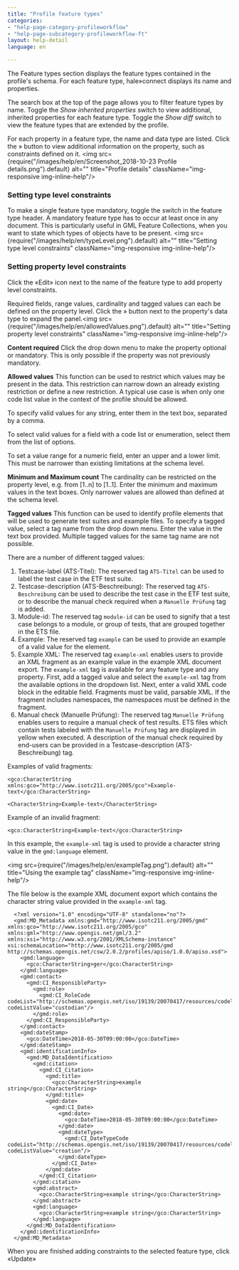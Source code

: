 ```yaml
---
title: "Profile feature types"
categories:
- "help-page-category-profileworkflow"
- "help-page-subcategory-profileworkflow-ft"
layout: help-detail
language: en

---
```


The Feature types section displays the feature types contained in the profile's schema. For each feature type, hale»connect displays its name and properties.

The search box at the top of the page allows you to filter feature types by name. Toggle the *Show inherited properties* switch to view additional, inherited properties for each feature type. Toggle the *Show diff* switch to view the feature types that are extended by the profile.

For each property in a feature type, the name and data type are listed. Click the » button to view additional information on the property, such as constraints defined on it. <img src={require("/images/help/en/Screenshot_2018-10-23 Profile details.png").default} alt="" title="Profile details" className="img-responsive img-inline-help"/>

### Setting type level constraints

To make a single feature type mandatory, toggle the switch in the feature type header. A mandatory feature type has to occur at least once in any document. This is particularly useful in GML Feature Collections, when you want to state which types of objects have to be present.
<img src={require("/images/help/en/typeLevel.png").default} alt="" title="Setting type level constraints" className="img-responsive img-inline-help"/>

### Setting property level constraints

Click the «Edit» icon next to the name of the feature type to add property level constraints.

Required fields, range values, cardinality and tagged values can each be defined on the property level. Click the » button next to the property's data type to expand the panel.<img src={require("/images/help/en/allowedValues.png").default} alt="" title="Setting property level constraints" className="img-responsive img-inline-help"/>

**Content required** Click the drop down menu to make the property optional or mandatory. This is only possible if the property was not previously mandatory.

**Allowed values** This function can be used to restrict which values ​​may be present in the data. This restriction can narrow down an already existing restriction or define a new restriction. A typical use case is when only one code list value in the context of the profile should be allowed.

To specify valid values ​​for any string, enter them in the text box, separated by a comma.

To select valid values ​​for a field with a code list or enumeration, select them from the list of options.

To set a value range for a numeric field, enter an upper and a lower limit. This must be narrower than existing limitations at the schema level.

**Minimum and Maximum count** The cardinality can be restricted on the property level, e.g. from [1..n] to [1..1]. Enter the minimum and maximum values in the text boxes. Only narrower values ​​are allowed than defined at the schema level.

**Tagged values** This function can be used to identify profile elements that will be used to generate test suites and example files. To specify a tagged value, select a tag name from the drop down menu. Enter the value in the text box provided. Multiple tagged values for the same tag name are not possible.

There are a number of different tagged values:

1. Testcase-label (ATS-Titel): The reserved tag `ATS-Titel` can be used to label the test case in the ETF test suite.
2. Testcase-description (ATS-Beschreibung): The reserved tag `ATS-Beschreibung` can be used to describe the test case in the ETF test suite, or to describe the manual check required when a `Manuelle Prüfung` tag is added.
3. Module-id: The reserved tag `module-id` can be used to signify that a test case belongs to a module, or group of tests, that are grouped together in the ETS file.
4. Example: The reserved tag `example` can be used to provide an example of a valid value for the element.
5. Example XML: The reserved tag `example-xml` enables users to provide an XML fragment as an example value in the example XML document export. The `example-xml` tag is available for any feature type and any property. First, add a tagged value and select the `example-xml` tag from the available options in the dropdown list. Next, enter a valid XML code block in the editable field. Fragments must be valid, parsable XML. If the fragment includes namespaces, the namespaces must be defined in the fragment.
6. Manual check (Manuelle Prüfung): The reserved tag `Manuelle Prüfung` enables users to require a manual check of test results. ETS files which contain tests labeled with the `Manuelle Prüfung` tag are displayed in yellow when executed. A description of the manual check required by end-users can be provided in a Testcase-description (ATS-Beschreibung) tag.

Examples of valid fragments:

  `<gco:CharacterString xmlns:gco="http://www.isotc211.org/2005/gco">Example-text</gco:CharacterString>`

  `<CharacterString>Example-text</CharacterString>`

Example of an invalid fragment:

  `<gco:CharacterString>Example-text</gco:CharacterString>`

In this example, the `example-xml` tag is used to provide a character string value in the `gmd:language` element.

  <img src={require("/images/help/en/exampleTag.png").default} alt="" title="Using the example tag" className="img-responsive img-inline-help"/>

The file below is the example XML document export which contains the character string value provided in the `example-xml` tag.

      <?xml version="1.0" encoding="UTF-8" standalone="no"?>
      <gmd:MD_Metadata xmlns:gmd="http://www.isotc211.org/2005/gmd" xmlns:gco="http://www.isotc211.org/2005/gco" xmlns:gml="http://www.opengis.net/gml/3.2" xmlns:xsi="http://www.w3.org/2001/XMLSchema-instance" xsi:schemaLocation="http://www.isotc211.org/2005/gmd http://schemas.opengis.net/csw/2.0.2/profiles/apiso/1.0.0/apiso.xsd">
        <gmd:language>
          <gco:CharacterString>ger</gco:CharacterString>
        </gmd:language>
        <gmd:contact>
          <gmd:CI_ResponsibleParty>
            <gmd:role>
              <gmd:CI_RoleCode codeList="http://schemas.opengis.net/iso/19139/20070417/resources/codelist/ML_gmxCodelists.xml#CI_RoleCode" codeListValue="custodian"/>
            </gmd:role>
          </gmd:CI_ResponsibleParty>
        </gmd:contact>
        <gmd:dateStamp>
          <gco:DateTime>2018-05-30T09:00:00</gco:DateTime>
        </gmd:dateStamp>
        <gmd:identificationInfo>
          <gmd:MD_DataIdentification>
            <gmd:citation>
              <gmd:CI_Citation>
                <gmd:title>
                  <gco:CharacterString>example string</gco:CharacterString>
                </gmd:title>
                <gmd:date>
                  <gmd:CI_Date>
                    <gmd:date>
                      <gco:DateTime>2018-05-30T09:00:00</gco:DateTime>
                    </gmd:date>
                    <gmd:dateType>
                      <gmd:CI_DateTypeCode codeList="http://schemas.opengis.net/iso/19139/20070417/resources/codelist/ML_gmxCodelists.xml#CI_DateTypeCode codeListValue="creation"/>
                    </gmd:dateType>
                  </gmd:CI_Date>
                </gmd:date>
              </gmd:CI_Citation>
            </gmd:citation>
            <gmd:abstract>
              <gco:CharacterString>example string</gco:CharacterString>
            </gmd:abstract>
            <gmd:language>
              <gco:CharacterString>example string</gco:CharacterString>
            </gmd:language>
          </gmd:MD_DataIdentification>
        </gmd:identificationInfo>
      </gmd:MD_Metadata>

When you are finished adding constraints to the selected feature type, click &laquo;Update&raquo;
